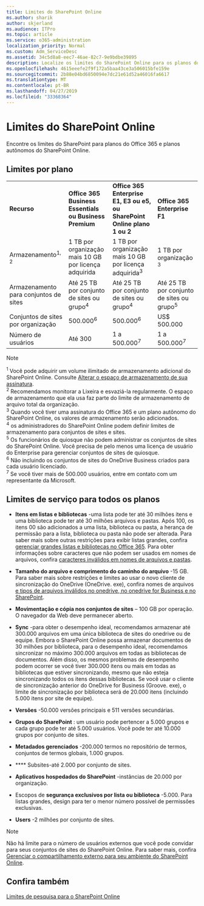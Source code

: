 ```yaml
---
title: Limites do SharePoint Online
ms.author: sharik
author: skjerland
ms.audience: ITPro
ms.topic: article
ms.service: o365-administration
localization_priority: Normal
ms.custom: Adm_ServiceDesc
ms.assetid: 34c5d8a8-eec7-46ae-82c7-9e9bdbe39895
description: Localize os limites do SharePoint Online para os planos do Office 365 Enterprise e os planos autônomos.
ms.openlocfilehash: 4615eeefe2f9f172a5baa43ce3a506015bfe159e
ms.sourcegitcommit: 2b88e04bd6850094e7dc21e61d52a46016fa6617
ms.translationtype: MT
ms.contentlocale: pt-BR
ms.lasthandoff: 04/27/2019
ms.locfileid: "33368364"
---
```

# <a name="sharepoint-online-limits"></a>Limites do SharePoint Online

Encontre os limites do SharePoint para planos do Office 365 e planos autônomos do SharePoint Online.
  
## <a name="limits-by-plan"></a>Limites por plano

|||||
|:-----|:-----|:-----|:-----|
|**Recurso** <br/> |**Office 365 Business Essentials ou Business Premium** <br/> |**Office 365 Enterprise E1, E3 ou e5, ou SharePoint Online plano 1 ou 2** <br/> | **Office 365 Enterprise F1** <br/> |
|Armazenamento<sup>1, 2</sup> <br/> |1 TB por organização mais 10 GB por licença adquirida  <br/> |1 TB por organização mais 10 GB por licença adquirida<sup>3</sup> <br/> |1 TB por organização <sup>3</sup> <br/> |
|Armazenamento para conjuntos de sites  <br/> |Até 25 TB por conjunto de sites ou grupo<sup>4</sup> <br/> |Até 25 TB por conjunto de sites ou grupo<sup>4</sup> <br/> |Até 25 TB por conjunto de sites ou grupo<sup>5</sup> <br/> |
|Conjuntos de sites por organização  <br/> |500.000<sup>6</sup> <br/> |500.000<sup>6</sup> <br/> |US$ 500.000<br/> |
|Número de usuários  <br/> |Até 300  <br/> |1 a 500.000<sup>7</sup> <br/> |1 a 500.000<sup>7</sup> <br/> |
   
> [!NOTE]
> <sup>1</sup> Você pode adquirir um volume ilimitado de armazenamento adicional do SharePoint Online. Consulte [Alterar o espaço de armazenamento de sua assinatura](https://support.office.com/article/96EA3533-DE64-4B01-839A-C560875A662C). 
<br/><sup>2</sup> Recomendamos monitorar a Lixeira e esvaziá-la regularmente. O espaço de armazenamento que ela usa faz parte do limite de armazenamento de arquivo total da organização. 
<br/> <sup>3</sup> Quando você tiver uma assinatura do Office 365 e um plano autônomo do SharePoint Online, os valores de armazenamento serão adicionados. 
<br/><sup>4</sup> os administradores do SharePoint Online podem definir limites de armazenamento para conjuntos de sites e sites.
<br/> <sup>5</sup> Os funcionários de quiosque não podem administrar os conjuntos de sites do SharePoint Online. Você precisa de pelo menos uma licença de usuário do Enterprise para gerenciar conjuntos de sites de quiosque. 
<br/> <sup>6</sup> Não incluindo os conjuntos de sites do OneDrive Business criados para cada usuário licenciado. 
<br/><sup>7</sup> Se você tiver mais de 500.000 usuários, entre em contato com um representante da Microsoft. 
  

  
## <a name="service-limits-for-all-plans"></a>Limites de serviço para todos os planos

- **Itens em listas e bibliotecas** -uma lista pode ter até 30 milhões itens e uma biblioteca pode ter até 30 milhões arquivos e pastas. Após 100, os itens 00 são adicionados a uma lista, biblioteca ou pasta, a herança de permissão para a lista, biblioteca ou pasta não pode ser alterada. Para saber mais sobre outras restrições para exibir listas grandes, confira [gerenciar grandes listas e bibliotecas no Office 365](https://support.office.com/article/b4038448-ec0e-49b7-b853-679d3d8fb784). Para obter informações sobre caracteres que não podem ser usados em nomes de arquivos, confira [caracteres inválidos em nomes de arquivos e pastas](https://support.office.com/article/64883a5d-228e-48f5-b3d2-eb39e07630fa).

- **Tamanho do arquivo e comprimento do caminho do arquivo** -15 GB. Para saber mais sobre restrições e limites ao usar o novo cliente de sincronização do OneDrive (OneDrive. exe), confira nomes de arquivos [e tipos de arquivos inválidos no onedrive, no onedrive for Business e no SharePoint](https://support.office.com/article/64883a5d-228e-48f5-b3d2-eb39e07630fa).

- **Movimentação e cópia nos conjuntos de sites** – 100 GB por operação. O navegador da Web deve permanecer aberto.

- **Sync** -para obter o desempenho ideal, recomendamos armazenar até 300.000 arquivos em uma única biblioteca de sites do onedrive ou de equipe. Embora o SharePoint Online possa armazenar documentos de 30 milhões por biblioteca, para o desempenho ideal, recomendamos sincronizar no máximo 300.000 arquivos em todas as bibliotecas de documentos. Além disso, os mesmos problemas de desempenho podem ocorrer se você tiver 300.000 itens ou mais em todas as bibliotecas que estiver sincronizando, mesmo que não esteja sincronizando todos os itens dessas bibliotecas. Se você usar o cliente de sincronização anterior do OneDrive for Business (Groove. exe), o limite de sincronização por biblioteca será de 20.000 itens (incluindo 5.000 itens por site de equipe).

- **Versões** -50.000 versões principais e 511 versões secundárias.

- **Grupos do SharePoint** : um usuário pode pertencer a 5.000 grupos e cada grupo pode ter até 5.000 usuários. Você pode ter até 10.000 grupos por conjunto de sites.

- **Metadados gerenciados** -200.000 termos no repositório de termos, conjuntos de termos globais, 1.000 grupos.

- **** Subsites-até 2.000 por conjunto de sites.

- **Aplicativos hospedados do SharePoint** -instâncias de 20.000 por organização.

- Escopos de **segurança exclusivos por lista ou biblioteca** -5.000. Para listas grandes, design para ter o menor número possível de permissões exclusivas.

- **Users** -2 milhões por conjunto de sites.

> [!NOTE]
> Não há limite para o número de usuários externos que você pode convidar para seus conjuntos de sites do SharePoint Online. Para saber mais, confira [Gerenciar o compartilhamento externo para seu ambiente do SharePoint Online](/sharepoint/external-sharing-overview).

## <a name="see-also"></a>Confira também

[Limites de pesquisa para o SharePoint Online](/sharepoint/search-limits)
